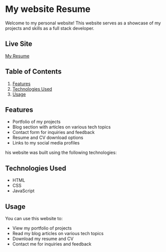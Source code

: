 # My website Resume 
Welcome to my personal website! This website serves as a showcase of my projects and skills as a full stack developer.

## Live Site
[My Resume](https://giovanifonseca.github.io/my-resume/)

## **Table of Contents**
1. [Features](#features)
2. [Technologies Used](#technologies-used)
3. [Usage](#usage)

## Features
- Portfolio of my projects
- Blog section with articles on various tech topics
- Contact form for inquiries and feedback
- Resume and CV download options
- Links to my social media profiles

his website was built using the following technologies:

## Technologies Used
- HTML
- CSS
- JavaScript

## Usage
You can use this website to:
- View my portfolio of projects
- Read my blog articles on various tech topics
- Download my resume and CV
- Contact me for inquiries and feedback

